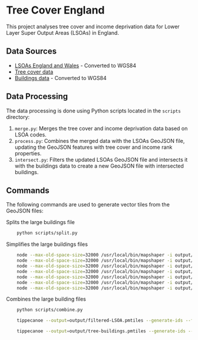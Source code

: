 # Tree Cover England

This project analyses tree cover and income deprivation data for Lower Layer Super Output Areas (LSOAs) in England.

## Data Sources

-   [LSOAs England and Wales](https://geoportal.statistics.gov.uk/datasets/02e8d336d6804fbeabe6c972e5a27b16/explore?location=51.611648%2C-2.291229%2C8.59) - Converted to WGS84
-   [Tree cover data](https://policy.friendsoftheearth.uk/insight/mapping-english-tree-cover-results-ranking-and-methodology)
-   [Buildings data](https://osdatahub.os.uk/downloads/open/OpenMapLocal) - Converted to WGS84

## Data Processing

The data processing is done using Python scripts located in the `scripts` directory:

1. `merge.py`: Merges the tree cover and income deprivation data based on LSOA codes.
2. `process.py`: Combines the merged data with the LSOAs GeoJSON file, updating the GeoJSON features with tree cover and income rank properties.
3. `intersect.py`: Filters the updated LSOAs GeoJSON file and intersects it with the buildings data to create a new GeoJSON file with intersected buildings.

## Commands

The following commands are used to generate vector tiles from the GeoJSON files:

Splits the large buildings file

```bash
    python scripts/split.py
```

Simplifies the large buildings files

```bash
    node --max-old-space-size=32000 /usr/local/bin/mapshaper -i output/split/part01.geojson -simplify 10% keep-shapes -o output/split/simplified_part01.geojson
    node --max-old-space-size=32000 /usr/local/bin/mapshaper -i output/split/part02.geojson -simplify 10% keep-shapes -o output/split/simplified_part02.geojson
    node --max-old-space-size=32000 /usr/local/bin/mapshaper -i output/split/part03.geojson -simplify 10% keep-shapes -o output/split/simplified_part03.geojson
    node --max-old-space-size=32000 /usr/local/bin/mapshaper -i output/split/part04.geojson -simplify 10% keep-shapes -o output/split/simplified_part04.geojson
    node --max-old-space-size=32000 /usr/local/bin/mapshaper -i output/split/part05.geojson -simplify 10% keep-shapes -o output/split/simplified_part05.geojson
    node --max-old-space-size=32000 /usr/local/bin/mapshaper -i output/split/part06.geojson -simplify 10% keep-shapes -o output/split/simplified_part06.geojson
    node --max-old-space-size=32000 /usr/local/bin/mapshaper -i output/split/part07.geojson -simplify 10% keep-shapes -o output/split/simplified_part07.geojson
```

Combines the large building files

```bash
    python scripts/combine.py
```

```bash
    tippecanoe --output=output/filtered-LSOA.pmtiles --generate-ids --force --no-feature-limit --no-tile-size-limit --detect-shared-borders --coalesce-fraction-as-needed --coalesce-densest-as-needed --coalesce-smallest-as-needed --coalesce --reorder --minimum-zoom=0 --maximum-zoom=15 -r1 output/filtered_LSOA.geojson
```

```bash
    tippecanoe --output=output/tree-buildings.pmtiles --generate-ids --force --no-feature-limit --no-tile-size-limit --detect-shared-borders --coalesce-fraction-as-needed --coalesce-densest-as-needed --coalesce-smallest-as-needed --coalesce --reorder --minimum-zoom=0 --maximum-zoom=15 -r1 output/simplified_buildings.geojson
```
